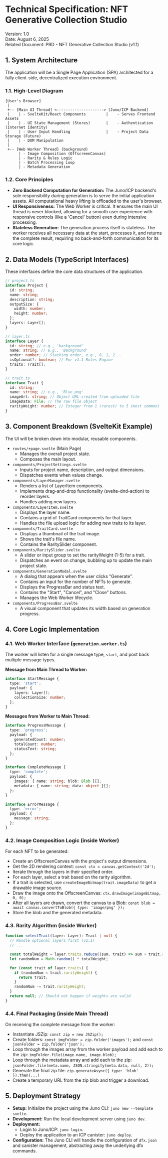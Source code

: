# Technical Specification: NFT Generative Collection Studio

Version: 1.0  
Date: August 6, 2025  
Related Document: PRD - NFT Generative Collection Studio (v1.1)

## 1. System Architecture

The application will be a Single Page Application (SPA) architected for a fully client-side, decentralized execution environment.

### 1.1. High-Level Diagram

```text
[User's Browser]
 |
 +-- [Main UI Thread] <---------------------> [Juno/ICP Backend]
 |    | - SvelteKit/React Components         |    - Serves Frontend Assets
 |    | - UI State Management (Stores)       |    - Authentication (Internet Identity)
 |    | - User Input Handling                |    - Project Data Storage (Future)
 |    | - DOM Manipulation
 |
 +-- [Web Worker Thread] (background)
      | - Image Composition (OffscreenCanvas)
      | - Rarity & Rules Logic
      | - Batch Processing Loop
      | - Metadata Generation
```

### 1.2. Core Principles

- **Zero Backend Computation for Generation:** The Juno/ICP backend's sole responsibility during generation is to serve the initial application assets. All computational heavy lifting is offloaded to the user's browser.
- **UI Responsiveness:** The Web Worker is critical. It ensures the main UI thread is never blocked, allowing for a smooth user experience with responsive controls (like a 'Cancel' button) even during intensive processing.
- **Stateless Generation:** The generation process itself is stateless. The worker receives all necessary data at the start, processes it, and returns the complete result, requiring no back-and-forth communication for its core logic.

## 2. Data Models (TypeScript Interfaces)

These interfaces define the core data structures of the application.

```typescript
// project.ts
interface Project {
  id: string;
  name: string;
  description: string;
  outputSize: {
    width: number;
    height: number;
  };
  layers: Layer[];
}

// layer.ts
interface Layer {
  id: string; // e.g., 'background'
  name: string; // e.g., 'Background'
  order: number; // Stacking order, e.g., 0, 1, 2...
  isOptional?: boolean; // For v1.1 Rules Engine
  traits: Trait[];
}

// trait.ts
interface Trait {
  id: string;
  name: string; // e.g., 'Blue.png'
  imageUrl: string; // Object URL created from uploaded file
  imageData: File; // The raw file object
  rarityWeight: number; // Integer from 1 (rarest) to 5 (most common)
}
```

## 3. Component Breakdown (SvelteKit Example)

The UI will be broken down into modular, reusable components.

- `routes/+page.svelte` (Main Page)
  - Manages the overall project state.
  - Composes the main layout.
- `components/ProjectSettings.svelte`
  - Inputs for project name, description, and output dimensions.
  - Dispatches events when values change.
- `components/LayerManager.svelte`
  - Renders a list of LayerItem components.
  - Implements drag-and-drop functionality (svelte-dnd-action) to reorder layers.
  - Handles adding new layers.
- `components/LayerItem.svelte`
  - Displays the layer name.
  - Contains a grid of TraitCard components for that layer.
  - Handles the file upload logic for adding new traits to its layer.
- `components/TraitCard.svelte`
  - Displays a thumbnail of the trait image.
  - Shows the trait's file name.
  - Contains the RaritySlider component.
- `components/RaritySlider.svelte`
  - A slider or input group to set the rarityWeight (1-5) for a trait.
  - Dispatches an event on change, bubbling up to update the main project state.
- `components/GenerationModal.svelte`
  - A dialog that appears when the user clicks "Generate".
  - Contains an input for the number of NFTs to generate.
  - Displays the ProgressBar and status text.
  - Contains the "Start", "Cancel", and "Close" buttons.
  - Manages the Web Worker lifecycle.
- `components/ProgressBar.svelte`
  - A visual component that updates its width based on generation progress.

## 4. Core Logic Implementation

### 4.1. Web Worker Interface (`generation.worker.ts`)

The worker will listen for a single message type, `start`, and post back multiple message types.

**Message from Main Thread to Worker:**

```typescript
interface StartMessage {
  type: 'start';
  payload: {
    layers: Layer[];
    collectionSize: number;
  };
}
```

**Messages from Worker to Main Thread:**

```typescript
interface ProgressMessage {
  type: 'progress';
  payload: {
    generatedCount: number;
    totalCount: number;
    statusText: string;
  };
}

interface CompleteMessage {
  type: 'complete';
  payload: {
    images: { name: string; blob: Blob }[];
    metadata: { name: string; data: object }[];
  };
}

interface ErrorMessage {
  type: 'error';
  payload: {
    message: string;
  };
}
```

### 4.2. Image Composition Logic (inside Worker)

For each NFT to be generated:

- Create an OffscreenCanvas with the project's output dimensions.
- Get the 2D rendering context: `const ctx = canvas.getContext('2d');`
- Iterate through the layers in their specified order.
- For each layer, select a trait based on the rarity algorithm.
- If a trait is selected, use `createImageBitmap(trait.imageData)` to get a drawable image source.
- Draw the image onto the OffscreenCanvas: `ctx.drawImage(imageBitmap, 0, 0);`
- After all layers are drawn, convert the canvas to a Blob: `const blob = await canvas.convertToBlob({ type: 'image/png' });`
- Store the blob and the generated metadata.

### 4.3. Rarity Algorithm (inside Worker)

```typescript
function selectTrait(layer: Layer): Trait | null {
  // Handle optional layers first (v1.1)
  // ...

  const totalWeight = layer.traits.reduce((sum, trait) => sum + trait.rarityWeight, 0);
  let randomNum = Math.random() * totalWeight;

  for (const trait of layer.traits) {
    if (randomNum < trait.rarityWeight) {
      return trait;
    }
    randomNum -= trait.rarityWeight;
  }
  return null; // Should not happen if weights are valid
}
```

### 4.4. Final Packaging (inside Main Thread)

On receiving the complete message from the worker:

- Instantiate JSZip: `const zip = new JSZip();`
- Create folders: `const imgFolder = zip.folder('images');` and `const jsonFolder = zip.folder('json');`
- Loop through the images array from the worker payload and add each to the zip: `imgFolder.file(image.name, image.blob);`
- Loop through the metadata array and add each to the zip: `jsonFolder.file(meta.name, JSON.stringify(meta.data, null, 2));`
- Generate the final zip file: `zip.generateAsync({ type: 'blob' }).then(...)`
- Create a temporary URL from the zip blob and trigger a download.

## 5. Deployment Strategy

- **Setup:** Initialize the project using the Juno CLI: `juno new --template svelte`.
- **Development:** Run the local development server using `juno dev`.
- **Deployment:**
  - Login to Juno/ICP: `juno login`.
  - Deploy the application to an ICP canister: `juno deploy`.
- **Configuration:** The Juno CLI will handle the configuration of `dfx.json` and canister management, abstracting away the underlying dfx commands.
